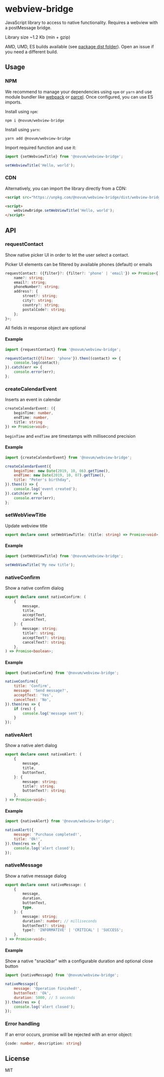# webview-bridge

JavaScript library to access to native functionality. Requires a webview with a
postMessage bridge.

Library size ~1.2 Kb (min + gzip)

AMD, UMD, ES builds available (see
[package dist folder](https://unpkg.com/@novum/webview-bridge/dist)). Open an
issue if you need a different build.

## Usage

### NPM

We recommend to manage your dependencies using `npm` or `yarn` and use module
bundler like [webpack](https://webpack.js.org/) or
[parcel](https://parceljs.org/). Once configured, you can use ES imports.

Install using `npm`:

```
npm i @novum/webview-bridge
```

Install using `yarn`:

```
yarn add @novum/webview-bridge
```

Import required function and use it:

```javascript
import {setWebviewTitle} from '@novum/webview-bridge';

setWebviewTitle('Hello, world');
```

### CDN

Alternatively, you can import the library directly from a CDN:

```html
<script src="https://unpkg.com/@novum/webview-bridge/dist/webview-bridge-umd.js"></script>

<script>
    webviewBridge.setWebViewTitle('Hello, world');
</script>
```

## API

### requestContact

Show native picker UI in order to let the user select a contact.

Picker UI elements can be filtered by available phones (default) or emails

```typescript
requestContact: ({filter}?: {filter?: 'phone' | 'email'}) => Promise<{
    name?: string;
    email?: string;
    phoneNumber?: string;
    address?: {
        street?: string;
        city?: string;
        country?: string;
        postalCode?: string;
    };
}>;
```

All fields in response object are optional

#### Example

```javascript
import {requestContact} from '@novum/webview-bridge';

requestContact({filter: 'phone'}).then((contact) => {
    console.log(contact);
}).catch(err => {
    console.error(err);
};
```

### createCalendarEvent

Inserts an event in calendar

```typescript
createCalendarEvent: ({
    beginTime: number,
    endTime: number,
    title: string
}) => Promise<void>;
```

`beginTime` and `endTime` are timestamps with millisecond precision

#### Example

```javascript
import {createCalendarEvent} from '@novum/webview-bridge';

createCalendarEvent({
    beginTime: new Date(2019, 10, 06).getTime(),
    endTime: new Date(2019, 10, 07).getTime(),
    title: "Peter's birthday",
}).then(() => {
    console.log('event created');
}).catch(err => {
    console.error(err);
};
```

### setWebViewTitle

Update webview title

```typescript
export declare const setWebViewTitle: (title: string) => Promise<void>;
```

#### Example

```javascript
import {setWebViewTitle} from '@novum/webview-bridge';

setWebViewTitle('My new title');
```

### nativeConfirm

Show a native confirm dialog

```typescript
export declare const nativeConfirm: (
    {
        message,
        title,
        acceptText,
        cancelText,
    }: {
        message: string;
        title?: string;
        acceptText?: string;
        cancelText?: string;
    },
) => Promise<boolean>;
```

#### Example

```javascript
import {nativeConfirm} from '@novum/webview-bridge';

nativeConfirm({
    title: 'Confirm',
    message: 'Send message?',
    acceptText: 'Yes',
    cancelText: 'No',
}).then(res => {
    if (res) {
        console.log('message sent');
    }
});
```

### nativeAlert

Show a native alert dialog

```typescript
export declare const nativeAlert: (
    {
        message,
        title,
        buttonText,
    }: {
        message: string;
        title?: string;
        buttonText?: string;
    },
) => Promise<void>;
```

#### Example

```javascript
import {nativeAlert} from '@novum/webview-bridge';

nativeAlert({
    message: 'Purchase completed!',
    title: 'Ok!',
}).then(res => {
    console.log('alert closed');
});
```

### nativeMessage

Show a native message dialog

```typescript
export declare const nativeMessage: (
    {
        message,
        duration,
        buttonText,
        type,
    }: {
        message: string;
        duration?: number; // milliseconds
        buttonText?: string;
        type?: 'INFORMATIVE' | 'CRITICAL' | 'SUCCESS';
    },
) => Promise<void>;
```

#### Example

Show a native "snackbar" with a configurable duration and optional close button

```javascript
import {nativeMessage} from '@novum/webview-bridge';

nativeMessage({
    message: 'Operation finished!',
    buttonText: 'Ok',
    duration: 5000, // 5 seconds
}).then(res => {
    console.log('alert closed');
});
```

### Error handling

If an error occurs, promise will be rejected with an error object:

```typescript
{code: number, description: string}
```

## License

MIT
